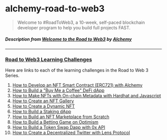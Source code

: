 # alchemy-road-to-web3
> Welcome to #RoadToWeb3, a 10-week, self-paced blockchain developer program to help you build full projects FAST.
##### Description from  [Welcome to the Road to Web3](https://docs.alchemy.com/docs/welcome-to-the-road-to-web3) by [Alchemy](https://www.alchemy.com/)

----------------------------------------------------------------------------------------------------------------------------------

### [Road to Web3 Learning Challenges](https://docs.alchemy.com/docs/welcome-to-the-road-to-web3#road-to-web3-learning-challenges)

Here are links to each of the learning challenges in the Road to Web 3 Series.

1.  [How to Develop an NFT Smart Contract (ERC721) with Alchemy](https://docs.alchemy.com/docs/how-to-develop-an-nft-smart-contract-erc721-with-alchemy)
2.  [How to Build a "Buy Me a Coffee" DeFi dApp](https://docs.alchemy.com/docs/how-to-build-buy-me-a-coffee-defi-dapp)
3.  [How to Make NFTs with On-chain Metadata with Hardhat and Javascript](https://docs.alchemy.com/docs/how-to-make-nfts-with-on-chain-metadata-hardhat-and-javascript)
4.  [How to Create an NFT Gallery](https://docs.alchemy.com/docs/how-to-create-an-nft-gallery)
5.  [How to Create a Dynamic NFT](https://docs.alchemy.com/docs/connect-apis-to-your-smart-contracts-using-chainlink)
6.  [How to Build a Staking dApp](https://docs.alchemy.com/docs/how-to-build-a-staking-dapp)
7.  [How to Build an NFT Marketplace from Scratch](https://docs.alchemy.com/docs/how-to-build-an-nft-marketplace-from-scratch)
8.  [How to Build a Betting Game on Optimism](https://docs.alchemy.com/docs/how-to-build-a-betting-game-on-optimism)
9.  [How to Build a Token Swap Dapp with 0x API](https://docs.alchemy.com/docs/how-to-build-a-token-swap-dapp-with-0x-api)
10. [How to Create a Decentralized Twitter with Lens Protocol](https://docs.alchemy.com/docs/how-to-create-a-decentralized-twitter-with-lens-protocol)
